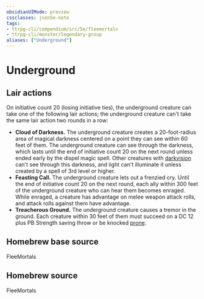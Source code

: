 ```yaml
---
obsidianUIMode: preview
cssclasses: json5e-note
tags:
- ttrpg-cli/compendium/src/5e/fleemortals
- ttrpg-cli/monster/legendary-group
aliases: ["Underground"]
---
```

# Underground

## Lair actions


On initiative count 20 (losing initiative ties), the underground creature can take one of the following lair actions; the underground creature can't take the same lair action two rounds in a row:

- **Cloud of Darkness.** The underground creature creates a 20-foot-radius area of magical darkness centered on a point they can see within 60 feet of them. The underground creature can see through the darkness, which lasts until the end of initiative count 20 on the next round unless ended early by the dispel magic spell. Other creatures with [darkvision](Misc%20Files/CLI/rules/senses.md#Darkvision) can't see through this darkness, and light can't illuminate it unless created by a spell of 3rd level or higher.  
- **Feasting Call.** The underground creature lets out a frenzied cry. Until the end of initiative count 20 on the next round, each ally within 300 feet of the underground creature who can hear them becomes enraged. While enraged, a creature has advantage on melee weapon attack rolls, and attack rolls against them have advantage.  
- **Treacherous Ground.** The underground creature causes a tremor in the ground. Each creature within 30 feet of them must succeed on a DC 12 plus PB Strength saving throw or be knocked [prone](Misc%20Files/CLI/rules/conditions.md#Prone).  

## Homebrew base source


FleeMortals

## Homebrew source


FleeMortals